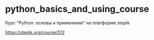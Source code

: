 # python_basics_and_using_course

Курс "Python: основы и применение" на платформе stepik

https://stepik.org/course/512
